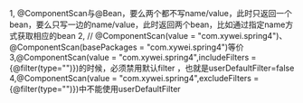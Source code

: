 1, @ComponentScan与@Bean，要么两个都不写name/value，此时只返回一个bean，要么只写一边的name/value，此时返回两个bean，比如通过指定name方式获取相应的bean
2, // @ComponentScan(value = "com.xywei.spring4")、 @ComponentScan(basePackages = "com.xywei.spring4")等价
3,@ComponentScan(value = "com.xywei.spring4",includeFilters = {@filter(type="")})的时候，必须禁用默认filter ，也就是userDefaultFilter=false
4,@ComponentScan(value = "com.xywei.spring4",excludeFilters = {@filter(type="")})中不能使用userDefaultFilter
